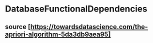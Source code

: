 # DatabaseFunctionalDependencies
## source [https://towardsdatascience.com/the-apriori-algorithm-5da3db9aea95]